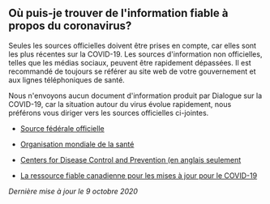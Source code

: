## Où puis-je trouver de l'information fiable à propos du coronavirus?

Seules les sources officielles doivent être prises en compte, car elles sont les plus récentes sur la COVID-19. Les sources d'information non officielles, telles que les médias sociaux, peuvent être rapidement dépassées. Il est recommandé de toujours se référer au site web de votre gouvernement et aux lignes téléphoniques de santé.

Nous n'envoyons aucun document d'information produit par Dialogue sur la COVID-19, car la situation autour du virus évolue rapidement, nous préférons vous diriger vers les sources officielles ci-jointes.

- [Source fédérale officielle](https://www.canada.ca/fr/sante-publique/services/maladies/maladie-coronavirus-covid-19.html)

- [Organisation mondiale de la santé](https://www.who.int/fr/emergencies/diseases/novel-coronavirus-2019/advice-for-public/q-a-coronaviruses)

- [Centers for Disease Control and Prevention (en anglais seulement](https://www.cdc.gov/coronavirus/2019-ncov/faq.html)

- [La ressource fiable canadienne pour les mises à jour pour le COVID-19](https://fr.c19.ca/)

_Dernière mise à jour le 9 octobre 2020_

